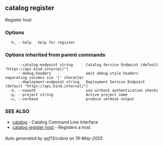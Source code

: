## catalog register

Register host

### Options

```
  -h, --help   help for register
```

### Options inherited from parent commands

```
      --catalog-endpoint string      Catalog Service Endpoint (default "https://api.kind.internal/")
      --debug-headers                emit debug-style headers separating columns via '|' character
      --deployment-endpoint string   Deployment Service Endpoint (default "https://api.kind.internal/")
  -n, --noauth                       use without authentication checks
  -p, --project string               Active project name
  -v, --verbose                      produce verbose output
```

### SEE ALSO

* [catalog](catalog.md)	 - Catalog Command Line Interface
* [catalog register host](catalog_register_host.md)	 - Registers a host

###### Auto generated by spf13/cobra on 19-May-2025
